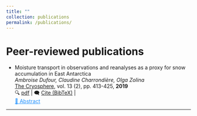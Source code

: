 ```yaml
---
title: ""
collection: publications
permalink: /publications/
---
```

# Peer-reviewed publications

- Moisture transport in observations and reanalyses as a proxy for snow accumulation in East Antarctica  
  *Ambroise Dufour, Claudine Charrondière, Olga Zolina*  
  <ins>The Cryosphere</ins>, vol. 13 (2), pp. 413-425, **2019**  
  🔍 [pdf](https://tc.copernicus.org/articles/13/413/2019/) | 🗨️ [Cite (BibTeX)](https://scholar.googleusercontent.com/scholar.bib?q=info:myiu1Lh0FSkJ:scholar.google.com/&output=citation) |  
  <a href="#" class="abstract-link" onclick="showAbstract()">📄 Abstract</a>

  <div id="abstractPopup" style="display:none; position:fixed; top:50%; left:50%; transform:translate(-50%, -50%); background:white; padding:20px; border:1px solid black; box-shadow:0px 4px 6px rgba(0,0,0,0.1); width:80%; max-width:600px;">
    <p>This study investigates the moisture transport mechanisms leading to snow accumulation in East Antarctica...</p>
    <button onclick="closeAbstract()">Close</button>
  </div>

  <script>
    function showAbstract() {
      document.getElementById("abstractPopup").style.display = "block";
    }
    function closeAbstract() {
      document.getElementById("abstractPopup").style.display = "none";
    }
  </script>

  <style>
    .abstract-link {
      color: #1e90ff; /* Bleu pour le lien */
      text-decoration: underline;
      cursor: pointer;
    }
    .abstract-link:hover {
      color: #0056b3; /* Couleur plus foncée au survol */
      text-decoration: none;
    }
  </style>



---
